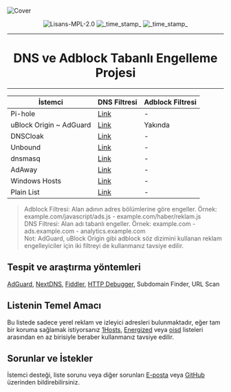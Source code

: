 ![Cover](https://github.com/saurane/Turkish-Blocklist/blob/master/srnsss.png)

<div align="center">
    <!-- License -->
    <img src="https://img.shields.io/badge/License-MPL 2.0-orange.svg?longCache=true&style=for-the-badge"
      alt="Lisans-MPL-2.0" />
  <!-- Last Updated -->
    <img src="https://img.shields.io/badge/Updated-Dec 23, 2021-green.svg?longCache=true&style=for-the-badge"
      alt="_time_stamp_" />
    <!-- Status -->
    <img src="https://img.shields.io/badge/Status-Stable-blue.svg?longCache=true&style=for-the-badge"
      alt="_time_stamp_" />
</div>

------------
<div align="center">
  <h1>DNS ve Adblock Tabanlı Engelleme Projesi</h1>
</div>


------------

| İstemci | DNS Filtresi | Adblock Filtresi |
| ------------ | ------------ | ------------ |
| Pi-hole | [Link](https://raw.githubusercontent.com/saurane/Turkish-Blocklist/master/Blocklist/domains.txt "Link") | - |
| uBlock Origin ~ AdGuard | [Link](https://raw.githubusercontent.com/saurane/Turkish-Blocklist/master/Blocklist/adblock.txt "Link") | Yakında|
| DNSCloak | [Link](https://raw.githubusercontent.com/saurane/Turkish-Blocklist/master/Blocklist/wildcards.txt "Link") | - |
| Unbound | [Link](https://raw.githubusercontent.com/saurane/Turkish-Blocklist/master/Blocklist/unbound.conf "Link") | - |
| dnsmasq | [Link](https://raw.githubusercontent.com/saurane/Turkish-Blocklist/master/Blocklist/dnsmasq.conf "Link") | - |
| AdAway | [Link](https://raw.githubusercontent.com/saurane/Turkish-Blocklist/master/Blocklist/hosts.txt "Link") | - |
| Windows Hosts | [Link](https://raw.githubusercontent.com/saurane/Turkish-Blocklist/master/Blocklist/hosts.win "Link") | - |
| Plain List | [Link](https://raw.githubusercontent.com/saurane/Turkish-Blocklist/master/Blocklist/plain.txt "Link") | - |

> Adblock Filtresi: Alan adının adres bölümlerine göre engeller. Örnek: example.com/javascript/ads.js - example.com/haber/reklam.js<br/>
> DNS Filtresi: Alan adı tabanlı engeller. Örnek: example.com - ads.example.com - analytics.example.com<br/>
> Not: AdGuard, uBlock Origin gibi adblock söz dizimini kullanan reklam engelleyiciler için iki filtreyi de kullanmanız tavsiye edilir.


## Tespit ve araştırma yöntemleri
[AdGuard](https://adguard.com/), [NextDNS](https://nextdns.io/), [Fiddler](https://www.telerik.com/fiddler), [HTTP Debugger](https://www.httpdebugger.com/), Subdomain Finder, URL Scan

## Listenin Temel Amacı
Bu listede sadece yerel reklam ve izleyici adresleri bulunmaktadır, eğer tam bir koruma sağlamak istiyorsanız [1Hosts](https://github.com/badmojr/1Hosts), [Energized](https://github.com/EnergizedProtection/block) veya [oisd](https://github.com/ookangzheng/dbl-oisd-nl) listeleri arasından en az birisiyle beraber kullanmanız tavsiye edilir.

## Sorunlar ve İstekler
İstemci desteği, liste sorunu veya diğer sorunları [E-posta](mailto:saurane@protonmail.com) veya [GitHub](https://github.com/saurane/Turkish-Blocklist/issues) üzerinden bildirebilirsiniz.

